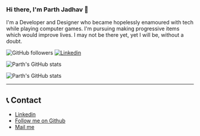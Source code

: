 ### Hi there, I'm Parth Jadhav 👋

I'm a Developer and Designer who became hopelessly enamoured with tech while playing computer games. I'm pursuing making progressive items which would improve lives. I may not be there yet, yet I will be, without a doubt.

![GitHub followers](https://img.shields.io/github/followers/ParthJadhav?label=Follow&style=social)
<object>
[![Linkedin](https://img.shields.io/badge/Linkedin-blue?style=flat-square&logo=linkedin)](https://www.linkedin.com/in/parthjadhav04/)

![Parth's GitHub stats](https://github-readme-stats.vercel.app/api?username=parthjadhav&show_icons=true&count_private=true)

![Parth's GitHub stats](https://github-readme-stats.vercel.app/api/top-langs/?username=parthjadhav&layout=compact&card_width=417)

<hr>

## 📞 Contact
 
 - [Linkedin](https://www.linkedin.com/in/parth-jadhav-a26a23183/)
 - [Follow me on Github](https://github.com/ParthJadhav)
 - [Mail me](mailto:Jadhavparth99@gmail.com)
